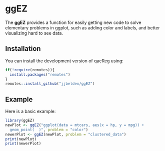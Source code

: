 # ggEZ


The **ggEZ** provides a function for easily getting new code to solve elementary problems 
in ggplot, such as adding color and labels, and better visualizing hard to see data.

## Installation

You can install the development version of qacReg using:

``` r
if(!require(remotes)){
  install.packages("remotes")
}
remotes::install_github("jjbelden/ggEZ")
```

## Example

Here is a basic example:

``` r
library(ggEZ)
newPlot <- ggEZ("ggplot(data = mtcars, aes(x = hp, y = mpg)) +
  geom_point(  )", problem = "color")
newerPlot <- ggEZ(newPlot, problem = "clustered_data")  
print(newPlot)
print(newerPlot)
```
